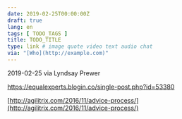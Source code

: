 ```yaml
---
date: 2019-02-25T00:00:00Z
draft: true
lang: en
tags: [ TODO_TAGS ]
title: TODO_TITLE
type: link # image quote video text audio chat
via: "[Who](http://example.com)"
---
```



2019-02-25 via Lyndsay Prewer

https://equalexperts.blogin.co/single-post.php?id=53380

[http://agilitrix.com/2016/11/advice-process/](http://agilitrix.com/2016/11/advice-process/)

